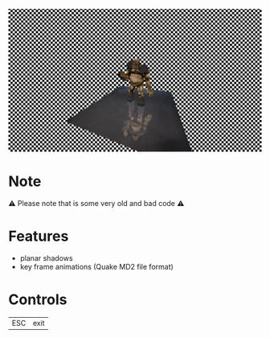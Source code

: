 ![Screenshot](screenshot.png)

# Note
⚠️ Please note that is some very old and bad code ⚠️

# Features
- planar shadows
- key frame animations (Quake MD2 file format)

# Controls
|   |   |
|---|---|
ESC | exit
